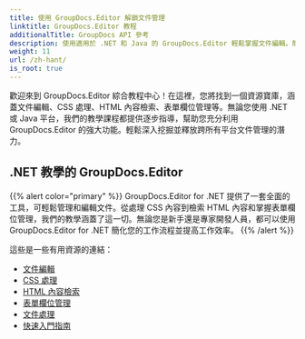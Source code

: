 ```yaml
---
title: 使用 GroupDocs.Editor 解鎖文件管理
linktitle: GroupDocs.Editor 教程
additionalTitle: GroupDocs API 參考
description: 使用適用於 .NET 和 Java 的 GroupDocs.Editor 輕鬆掌握文件編輯。簡化工作流程、管理 CSS、檢索 HTML 內容等等！
weight: 11
url: /zh-hant/
is_root: true
---
```


歡迎來到 GroupDocs.Editor 綜合教程中心！在這裡，您將找到一個資源寶庫，涵蓋文件編輯、CSS 處理、HTML 內容檢索、表單欄位管理等。無論您使用 .NET 或 Java 平台，我們的教學課程都提供逐步指導，幫助您充分利用 GroupDocs.Editor 的強大功能。輕鬆深入挖掘並釋放跨所有平台文件管理的潛力。


## .NET 教學的 GroupDocs.Editor
{{% alert color="primary" %}}
GroupDocs.Editor for .NET 提供了一套全面的工具，可輕鬆管理和編輯文件。從處理 CSS 內容到檢索 HTML 內容和掌握表單欄位管理，我們的教學涵蓋了這一切。無論您是新手還是專家開發人員，都可以使用 GroupDocs.Editor for .NET 簡化您的工作流程並提高工作效率。
{{% /alert %}}

這些是一些有用資源的連結：
 
- [文件編輯](./net/document-editing/)
- [CSS 處理](./net/css-handling/)
- [HTML 內容檢索](./net/html-content-retrieval/)
- [表單欄位管理](./net/form-field-management/)
- [文件處理](./net/document-processing/)
- [快速入門指南](./net/quick-start-guide/)